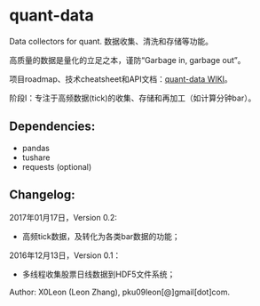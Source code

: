 # quant-data

Data collectors for quant. 数据收集、清洗和存储等功能。

高质量的数据是量化的立足之本，谨防“Garbage in, garbage out”。

项目roadmap、技术cheatsheet和API文档：[quant-data WIKI](https://github.com/X0Leon/quant-data/wiki)。

阶段I：专注于高频数据(tick)的收集、存储和再加工（如计算分钟bar）。

## Dependencies:

* pandas
* tushare
* requests (optional)

## Changelog:

2017年01月17日，Version 0.2:

* 高频tick数据，及转化为各类bar数据的功能；

2016年12月13日，Version 0.1：

* 多线程收集股票日线数据到HDF5文件系统；

Author: X0Leon (Leon Zhang), pku09leon[@]gmail[dot]com.
